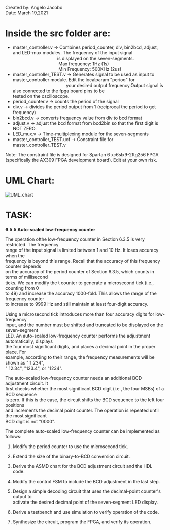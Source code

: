 Created by: Angelo Jacobo   
Date: March 19,2021  

# Inside the src folder are:  
* master_controller.v -> Combines period_counter, div, bin2bcd, adjust, and LED-mux modules. The frequency of the input signal 
&emsp;&emsp;&emsp;&emsp;&emsp;&emsp;&emsp;&emsp;&emsp;&emsp;is displayed on the seven-segments.  
&emsp;&emsp;&emsp;&emsp;&emsp;&emsp;&emsp;&emsp;&emsp;&emsp; Max frequency: 1Hz (1s)  
&emsp;&emsp;&emsp;&emsp;&emsp;&emsp;&emsp;&emsp;&emsp;&emsp; Min Frequency: 500KHz (2us)  
* master_controller_TEST.v -> Generates signal to be used as input to master_controller module. Edit the localparam "period" for  
&emsp;&emsp;&emsp;&emsp;&emsp;&emsp;&emsp;&emsp;&emsp;&emsp;&emsp;&emsp;your desired output frequency.Output signal is also connected to the fpga board pins to be 
&emsp;&emsp;&emsp;&emsp;&emsp;&emsp;&emsp;&emsp;&emsp;&emsp;&emsp;&emsp;tested on the oscilloscope.
* period_counter.v -> counts the period of the signal
* div.v -> divides the period output from 1 (reciprocal the period to get frequency)
* bin2bcd.v -> converts frequency value from div to bcd format
* adjust.v -> adjust the bcd format from bcd2bin so that the first digit is NOT ZERO.
* LED_mux.v -> Time-multiplexing module for the seven-segments
* master_controller_TEST.ucf -> Constraint file for master_controller_TEST.v


Note: The constraint file is designed for Spartan 6 xc6slx9-2ftg256 FPGA (specifically the AX309 FPGA development board). Edit at your own risk.

# UML Chart:  
![UML_chart](https://user-images.githubusercontent.com/87559347/126092102-42d5e856-ef83-42da-b1eb-9a086d47ee0d.jpg)



# TASK:
**6.5.5 Auto-scaled low-frequency counter**

The operation ofthe low-frequency counter in Section 6.3.5 is very restricted. The frequency  
range of the input signal is limited between 1 and 10 Hz. It loses accuracy when the  
frequency is beyond this range. Recall that the accuracy of this frequency counter depends  
on the accuracy of the period counter of Section 6.3.5, which counts in terms of millisecond  
ticks. We can modify the t counter to generate a microsecond tick (i.e., counting from 0   
to 49) and increase the accuracy 1000-fold. This allows the range of the frequency counter  
to increase to 9999 Hz and still maintain at least four-digit accuracy.  

Using a microsecond tick introduces more than four accuracy digits for low-frequency  
input, and the number must be shifted and truncated to be displayed on the seven-segment  
LED. An auto-scaled low-frequency counter performs the adjustment automatically, displays  
the four most significant digits, and places a decimal point in the proper place. For  
example, according to their range, the frequency measurements will be shown as " 1.234",   
" 12.34", "123.4", or "1234".  

The auto-scaled low-frequency counter needs an additional BCD adjustment circuit. It   
first checks whether the most significant BCD digit (i.e., the four MSBs) of a BCD sequence  
is zero. If this is the case, the circuit shifts the BCD sequence to the left four positions  
and increments the decimal point counter. The operation is repeated until the most significant   
BCD digit is not "0000".   

The complete auto-scaled low-frequency counter can be implemented as follows:  

1. Modify the period counter to use the microsecond tick.    

2. Extend the size of the binary-to-BCD conversion circuit.  

3. Derive the ASMD chart for the BCD adjustment circuit and the HDL code.  

4. Modify the control FSM to include the BCD adjustment in the last step.  

5. Design a simple decoding circuit that uses the decimal-point counter's output to  
activate the desired decimal point of the seven-segment LED display.

6. Derive a testbench and use simulation to verify operation of the code.  

7. Synthesize the circuit, program the FPGA, and verify its operation.   
